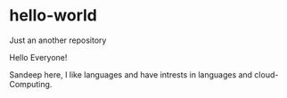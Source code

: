 # hello-world
Just an another repository

Hello Everyone!

Sandeep here, I like languages and have intrests in languages and cloud-
Computing.

